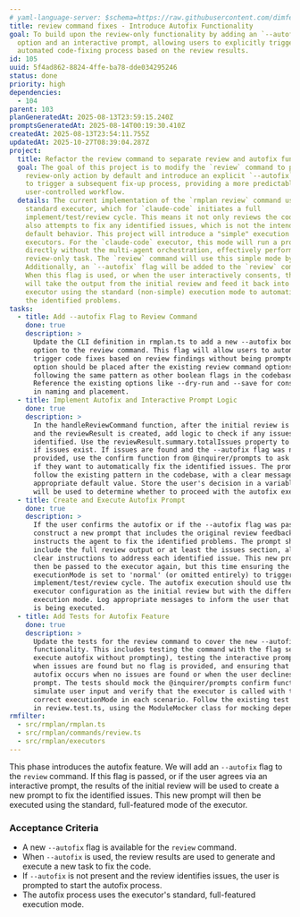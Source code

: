 ```yaml
---
# yaml-language-server: $schema=https://raw.githubusercontent.com/dimfeld/llmutils/main/schema/rmplan-plan-schema.json
title: review command fixes - Introduce Autofix Functionality
goal: To build upon the review-only functionality by adding an `--autofix`
  option and an interactive prompt, allowing users to explicitly trigger an
  automated code-fixing process based on the review results.
id: 105
uuid: 5f4ad862-8824-4ffe-ba78-dde034295246
status: done
priority: high
dependencies:
  - 104
parent: 103
planGeneratedAt: 2025-08-13T23:59:15.240Z
promptsGeneratedAt: 2025-08-14T00:19:30.410Z
createdAt: 2025-08-13T23:54:11.755Z
updatedAt: 2025-10-27T08:39:04.287Z
project:
  title: Refactor the review command to separate review and autofix functionality
  goal: The goal of this project is to modify the `review` command to perform a
    review-only action by default and introduce an explicit `--autofix` option
    to trigger a subsequent fix-up process, providing a more predictable and
    user-controlled workflow.
  details: The current implementation of the `rmplan review` command uses the
    standard executor, which for `claude-code` initiates a full
    implement/test/review cycle. This means it not only reviews the code but
    also attempts to fix any identified issues, which is not the intended
    default behavior. This project will introduce a "simple" execution mode for
    executors. For the `claude-code` executor, this mode will run a prompt
    directly without the multi-agent orchestration, effectively performing a
    review-only task. The `review` command will use this simple mode by default.
    Additionally, an `--autofix` flag will be added to the `review` command.
    When this flag is used, or when the user interactively consents, the system
    will take the output from the initial review and feed it back into the
    executor using the standard (non-simple) execution mode to automatically fix
    the identified problems.
tasks:
  - title: Add --autofix Flag to Review Command
    done: true
    description: >
      Update the CLI definition in rmplan.ts to add a new --autofix boolean
      option to the review command. This flag will allow users to automatically
      trigger code fixes based on review findings without being prompted. The
      option should be placed after the existing review command options,
      following the same pattern as other boolean flags in the codebase.
      Reference the existing options like --dry-run and --save for consistency
      in naming and placement.
  - title: Implement Autofix and Interactive Prompt Logic
    done: true
    description: >
      In the handleReviewCommand function, after the initial review is complete
      and the reviewResult is created, add logic to check if any issues were
      identified. Use the reviewResult.summary.totalIssues property to determine
      if issues exist. If issues are found and the --autofix flag was not
      provided, use the confirm function from @inquirer/prompts to ask the user
      if they want to automatically fix the identified issues. The prompt should
      follow the existing pattern in the codebase, with a clear message and
      appropriate default value. Store the user's decision in a variable that
      will be used to determine whether to proceed with the autofix execution.
  - title: Create and Execute Autofix Prompt
    done: true
    description: >
      If the user confirms the autofix or if the --autofix flag was passed,
      construct a new prompt that includes the original review feedback and
      instructs the agent to fix the identified problems. The prompt should
      include the full review output or at least the issues section, along with
      clear instructions to address each identified issue. This new prompt will
      then be passed to the executor again, but this time ensuring the
      executionMode is set to 'normal' (or omitted entirely) to trigger the full
      implement/test/review cycle. The autofix execution should use the same
      executor configuration as the initial review but with the different
      execution mode. Log appropriate messages to inform the user that autofix
      is being executed.
  - title: Add Tests for Autofix Feature
    done: true
    description: >
      Update the tests for the review command to cover the new --autofix
      functionality. This includes testing the command with the flag set (should
      execute autofix without prompting), testing the interactive prompt flow
      when issues are found but no flag is provided, and ensuring that no
      autofix occurs when no issues are found or when the user declines the
      prompt. The tests should mock the @inquirer/prompts confirm function to
      simulate user input and verify that the executor is called with the
      correct executionMode in each scenario. Follow the existing test patterns
      in review.test.ts, using the ModuleMocker class for mocking dependencies.
rmfilter:
  - src/rmplan/rmplan.ts
  - src/rmplan/commands/review.ts
  - src/rmplan/executors
---
```


This phase introduces the autofix feature. We will add an `--autofix` flag to the `review` command. If this flag is passed, or if the user agrees via an interactive prompt, the results of the initial review will be used to create a new prompt to fix the identified issues. This new prompt will then be executed using the standard, full-featured mode of the executor.

### Acceptance Criteria
- A new `--autofix` flag is available for the `review` command.
- When `--autofix` is used, the review results are used to generate and execute a new task to fix the code.
- If `--autofix` is not present and the review identifies issues, the user is prompted to start the autofix process.
- The autofix process uses the executor's standard, full-featured execution mode.
